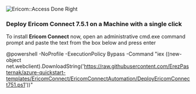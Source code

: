 ![Ericom::Access Done Right](http://www.ericom.com/imgs/home/EricomLogo2.jpg "Ericom Logo") 

### Deploy **Ericom Connect 7.5.1** on a Machine with a single click
To install **Ericom Connect** now, open an administrative cmd.exe command prompt and paste the text from the box below and press enter

@powershell -NoProfile -ExecutionPolicy Bypass -Command "iex ((new-object net.webclient).DownloadString('https://raw.githubusercontent.com/ErezPasternak/azure-quickstart-templates/EricomConnect/EricomConnectAutomation/DeployEricomConnect751.ps1'))"
